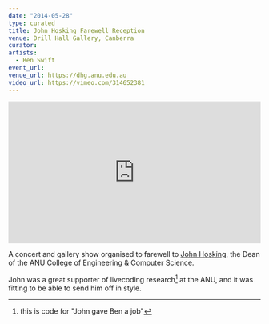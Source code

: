 ```yaml
---
date: "2014-05-28"
type: curated
title: John Hosking Farewell Reception
venue: Drill Hall Gallery, Canberra
curator:
artists:
  - Ben Swift
event_url:
venue_url: https://dhg.anu.edu.au
video_url: https://vimeo.com/314652381
---
```


<div style="padding:56.25% 0 0 0;position:relative;"><iframe src="https://player.vimeo.com/video/314652381?color=be2edd" style="position:absolute;top:0;left:0;width:100%;height:100%;" frameborder="0" webkitallowfullscreen mozallowfullscreen allowfullscreen></iframe></div><script src="https://player.vimeo.com/api/player.js"></script>

A concert and gallery show organised to farewell to [John
Hosking](https://unidirectory.auckland.ac.nz/profile/j-hosking), the Dean of the
ANU College of Engineering & Computer Science.

John was a great supporter of livecoding research[^code] at the ANU, and it was
fitting to be able to send him off in style.

[^code]: this is code for "John gave Ben a job"
